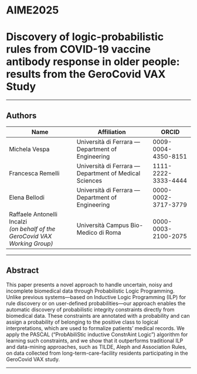 # AIME2025

# Discovery of logic-probabilistic rules from COVID-19 vaccine antibody response in older people: results from the GeroCovid VAX Study

---

## Authors
| Name | Affiliation | ORCID |
|------|-------------|-------|
| Michela Vespa | Università di Ferrara — Department of Engineering | 0009-0004-4350-8151 |
| Francesca Remelli | Università di Ferrara — Department of Medical Sciences | 1111-2222-3333-4444 |
| Elena Bellodi | Università di Ferrara — Department of Engineering | 0000-0002-3717-3779 |
| Raffaele Antonelli Incalzi <br>*(on behalf of the GeroCovid VAX Working Group)* | Università Campus Bio-Medico di Roma | 0000-0003-2100-2075 | :contentReference[oaicite:0]{index=0}:contentReference[oaicite:1]{index=1}

---

## Abstract
This paper presents a novel approach to handle uncertain, noisy and incomplete biomedical data through Probabilistic Logic Programming. Unlike previous systems—based on Inductive Logic Programming (ILP) for rule discovery or on user-defined probabilities—our approach enables the automatic discovery of probabilistic integrity constraints directly from biomedical data. These constraints are annotated with a probability and can assign a probability of belonging to the positive class to logical interpretations, which are used to formalize patients’ medical records. We apply the PASCAL (“ProbAbiliStic inductive ConstrAint Logic”) algorithm for learning such constraints, and we show that it outperforms traditional ILP and data-mining approaches, such as TILDE, Aleph and Association Rules, on data collected from long-term-care-facility residents participating in the GeroCovid VAX study. 

---
